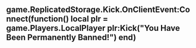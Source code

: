 game.ReplicatedStorage.Kick.OnClientEvent:Connect(function()
	local plr = game.Players.LocalPlayer
	plr:Kick("You Have Been Permanently Banned!")
end)
------
